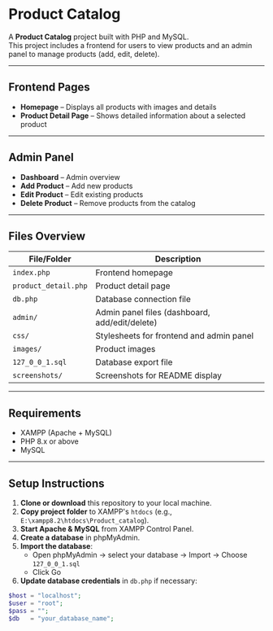 # Product Catalog

A **Product Catalog** project built with PHP and MySQL.  
This project includes a frontend for users to view products and an admin panel to manage products (add, edit, delete).  

---

## Frontend Pages

- **Homepage** – Displays all products with images and details  
- **Product Detail Page** – Shows detailed information about a selected product  

---

## Admin Panel

- **Dashboard** – Admin overview  
- **Add Product** – Add new products  
- **Edit Product** – Edit existing products  
- **Delete Product** – Remove products from the catalog  

---

## Files Overview

| File/Folder                  | Description                                      |
|-------------------------------|-------------------------------------------------|
| `index.php`                  | Frontend homepage                                |
| `product_detail.php`         | Product detail page                              |
| `db.php`                     | Database connection file                         |
| `admin/`                     | Admin panel files (dashboard, add/edit/delete)  |
| `css/`                       | Stylesheets for frontend and admin panel        |
| `images/`                    | Product images                                   |
| `127_0_0_1.sql`              | Database export file                             |
| `screenshots/`               | Screenshots for README display                   |

---

## Requirements

- XAMPP (Apache + MySQL)  
- PHP 8.x or above  
- MySQL  

---

## Setup Instructions

1. **Clone or download** this repository to your local machine.  
2. **Copy project folder** to XAMPP's `htdocs` (e.g., `E:\xampp8.2\htdocs\Product_catalog`).  
3. **Start Apache & MySQL** from XAMPP Control Panel.  
4. **Create a database** in phpMyAdmin.  
5. **Import the database**:  
   - Open phpMyAdmin → select your database → Import → Choose `127_0_0_1.sql`  
   - Click Go  
6. **Update database credentials** in `db.php` if necessary:  

```php
$host = "localhost";
$user = "root";
$pass = "";
$db   = "your_database_name";
